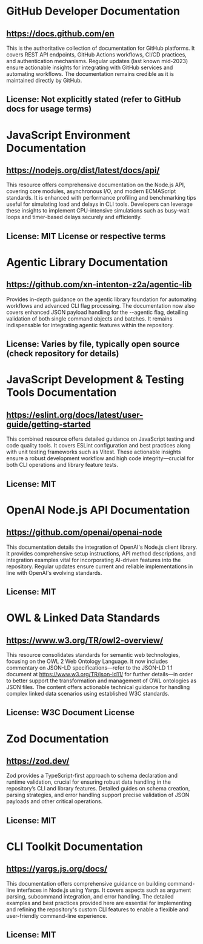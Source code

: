 # GitHub Developer Documentation
## https://docs.github.com/en
This is the authoritative collection of documentation for GitHub platforms. It covers REST API endpoints, GitHub Actions workflows, CI/CD practices, and authentication mechanisms. Regular updates (last known mid-2023) ensure actionable insights for integrating with GitHub services and automating workflows. The documentation remains credible as it is maintained directly by GitHub.
## License: Not explicitly stated (refer to GitHub docs for usage terms)

# JavaScript Environment Documentation
## https://nodejs.org/dist/latest/docs/api/
This resource offers comprehensive documentation on the Node.js API, covering core modules, asynchronous I/O, and modern ECMAScript standards. It is enhanced with performance profiling and benchmarking tips useful for simulating load and delays in CLI tools. Developers can leverage these insights to implement CPU-intensive simulations such as busy-wait loops and timer-based delays securely and efficiently.
## License: MIT License or respective terms

# Agentic Library Documentation
## https://github.com/xn-intenton-z2a/agentic-lib
Provides in-depth guidance on the agentic library foundation for automating workflows and advanced CLI flag processing. The documentation now also covers enhanced JSON payload handling for the --agentic flag, detailing validation of both single command objects and batches. It remains indispensable for integrating agentic features within the repository.
## License: Varies by file, typically open source (check repository for details)

# JavaScript Development & Testing Tools Documentation
## https://eslint.org/docs/latest/user-guide/getting-started
This combined resource offers detailed guidance on JavaScript testing and code quality tools. It covers ESLint configuration and best practices along with unit testing frameworks such as Vitest. These actionable insights ensure a robust development workflow and high code integrity—crucial for both CLI operations and library feature tests.
## License: MIT

# OpenAI Node.js API Documentation
## https://github.com/openai/openai-node
This documentation details the integration of OpenAI's Node.js client library. It provides comprehensive setup instructions, API method descriptions, and integration examples vital for incorporating AI-driven features into the repository. Regular updates ensure current and reliable implementations in line with OpenAI's evolving standards.
## License: MIT

# OWL & Linked Data Standards
## https://www.w3.org/TR/owl2-overview/
This resource consolidates standards for semantic web technologies, focusing on the OWL 2 Web Ontology Language. It now includes commentary on JSON-LD specifications—refer to the JSON-LD 1.1 document at https://www.w3.org/TR/json-ld11/ for further details—in order to better support the transformation and management of OWL ontologies as JSON files. The content offers actionable technical guidance for handling complex linked data scenarios using established W3C standards.
## License: W3C Document License

# Zod Documentation
## https://zod.dev/
Zod provides a TypeScript-first approach to schema declaration and runtime validation, crucial for ensuring robust data handling in the repository’s CLI and library features. Detailed guides on schema creation, parsing strategies, and error handling support precise validation of JSON payloads and other critical operations.
## License: MIT

# CLI Toolkit Documentation
## https://yargs.js.org/docs/
This documentation offers comprehensive guidance on building command-line interfaces in Node.js using Yargs. It covers aspects such as argument parsing, subcommand integration, and error handling. The detailed examples and best practices provided here are essential for implementing and refining the repository's custom CLI features to enable a flexible and user-friendly command-line experience.
## License: MIT